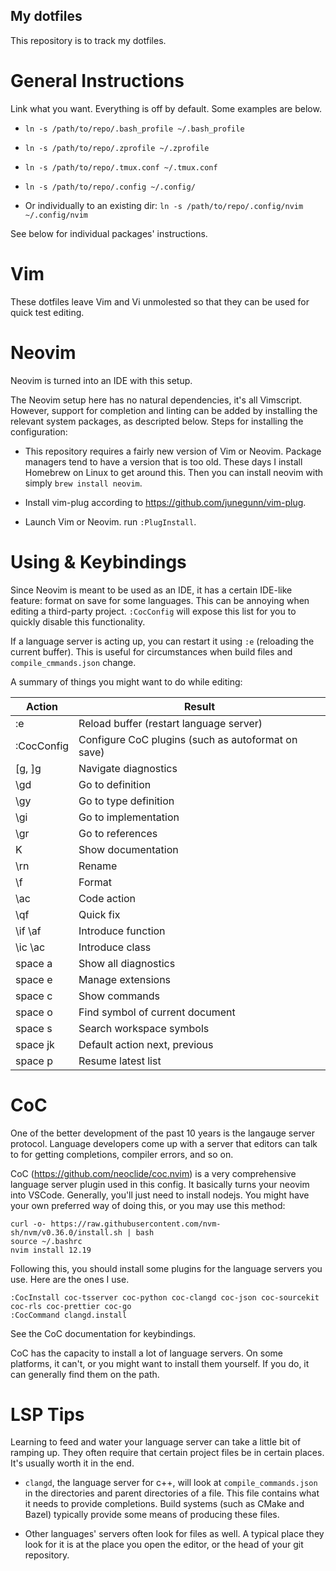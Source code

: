 ## My dotfiles

This repository is to track my dotfiles.

# General Instructions

Link what you want. Everything is off by default. Some examples are below.

- `ln -s /path/to/repo/.bash_profile ~/.bash_profile`

- `ln -s /path/to/repo/.zprofile ~/.zprofile`

- `ln -s /path/to/repo/.tmux.conf ~/.tmux.conf`

- `ln -s /path/to/repo/.config ~/.config/`

- Or individually to an existing dir: `ln -s /path/to/repo/.config/nvim ~/.config/nvim`

See below for individual packages' instructions.

# Vim

These dotfiles leave Vim and Vi unmolested so that they can be used for quick test editing.

# Neovim

Neovim is turned into an IDE with this setup.

The Neovim setup here has no natural dependencies, it's all Vimscript. However, support for completion
and linting can be added by installing the relevant system packages, as descripted below. Steps for installing
the configuration:

- This repository requires a fairly new version of Vim or Neovim. Package managers tend to have a
  version that is too old. These days I install Homebrew on Linux to get around this. Then you can
  install neovim with simply `brew install neovim`.

- Install vim-plug according to https://github.com/junegunn/vim-plug.

- Launch Vim or Neovim. run `:PlugInstall`.

# Using & Keybindings

Since Neovim is meant to be used as an IDE, it has a certain IDE-like feature: format on save for some languages.
This can be annoying when editing a third-party project. `:CocConfig` will expose this list for you to quickly disable
this functionality.

If a language server is acting up, you can restart it using `:e` (reloading the current buffer). This is
useful for circumstances when build files and `compile_cmmands.json` change.

A summary of things you might want to do while editing:

| Action     | Result                                             |
|------------|----------------------------------------------------|
| :e         | Reload buffer (restart language server)            |
| :CocConfig | Configure CoC plugins (such as autoformat on save) |
| [g, ]g     | Navigate diagnostics                               |
| \gd        | Go to definition                                   |
| \gy        | Go to type definition                              |
| \gi        | Go to implementation                               |
| \gr        | Go to references                                   |
| K          | Show documentation                                 |
| \rn        | Rename                                             |
| \f         | Format                                             |
| \ac        | Code action                                        |
| \qf        | Quick fix                                          |
| \if \af    | Introduce function                                 |
| \ic \ac    | Introduce class                                    |
| space a    | Show all diagnostics                               |
| space e    | Manage extensions                                  |
| space c    | Show commands                                      |
| space o    | Find symbol of current document                    |
| space s    | Search workspace symbols                           |
| space jk   | Default action next, previous                      |
| space p    | Resume latest list                                 |

# CoC

One of the better development of the past 10 years is the langauge server protocol. Language developers come
up with a server that editors can talk to for getting completions, compiler errors, and so on.

CoC (https://github.com/neoclide/coc.nvim) is a very comprehensive language server plugin used in this
config. It basically turns your neovim into VSCode. Generally, you'll just need to install nodejs.
You might have your own preferred way of doing this, or you may use this method:

```
curl -o- https://raw.githubusercontent.com/nvm-sh/nvm/v0.36.0/install.sh | bash
source ~/.bashrc
nvim install 12.19
```

Following this, you should install some plugins for the language servers you use. Here are the ones
I use.

```
:CocInstall coc-tsserver coc-python coc-clangd coc-json coc-sourcekit coc-rls coc-prettier coc-go
:CocCommand clangd.install
```

See the CoC documentation for keybindings.

CoC has the capacity to install a lot of language servers. On some platforms, it can't, or you might want
to install them yourself. If you do, it can generally find them on the path.

# LSP Tips

Learning to feed and water your language server can take a little bit of ramping up. They often require that
certain project files be in certain places. It's usually worth it in the end.

* `clangd`, the language server for c++, will look at `compile_commands.json` in the directories and parent
  directories of a file. This file contains what it needs to provide completions. Build systems (such as
  CMake and Bazel) typically provide some means of producing these files.

* Other languages' servers often look for files as well. A typical place they look for it is at the place
  you open the editor, or the head of your git repository.
